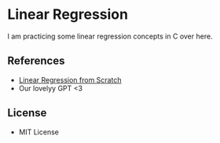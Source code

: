 # Linear Regression
I am practicing some linear regression concepts in C over here.

## References
* [Linear Regression from Scratch](https://towardsdatascience.com/linear-regression-from-scratch-cd0dee067f72)
* Our lovelyy GPT <3

## License
* MIT License